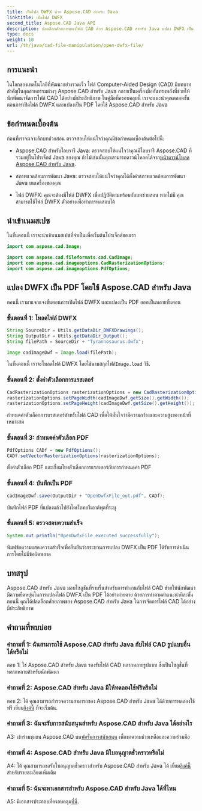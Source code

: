 ```yaml
---
title: เปิดไฟล์ DWFX ด้วย Aspose.CAD สำหรับ Java
linktitle: เปิดไฟล์ DWFX
second_title: Aspose.CAD Java API
description: ปลดล็อกศักยภาพของไฟล์ CAD ด้วย Aspose.CAD สำหรับ Java แปลง DWFX เป็น PDF ได้อย่างราบรื่น
type: docs
weight: 10
url: /th/java/cad-file-manipulation/open-dwfx-file/
---
```

## การแนะนำ

ในโลกของเทคโนโลยีที่พัฒนาอย่างรวดเร็ว ไฟล์ Computer-Aided Design (CAD) มีบทบาทสำคัญในอุตสาหกรรมต่างๆ Aspose.CAD สำหรับ Java กลายเป็นเครื่องมืออันทรงพลังที่ช่วยให้นักพัฒนาจัดการไฟล์ CAD ได้อย่างมีประสิทธิภาพ ในคู่มือที่ครอบคลุมนี้ เราจะแนะนำคุณตลอดขั้นตอนการเปิดไฟล์ DWFX และแปลงเป็น PDF โดยใช้ Aspose.CAD สำหรับ Java

## ข้อกำหนดเบื้องต้น

ก่อนที่เราจะเจาะลึกบทช่วยสอน ตรวจสอบให้แน่ใจว่าคุณมีข้อกำหนดเบื้องต้นต่อไปนี้:

-  Aspose.CAD สำหรับไลบรารี Java: ตรวจสอบให้แน่ใจว่าคุณมีไลบรารี Aspose.CAD ที่รวมอยู่ในโปรเจ็กต์ Java ของคุณ ถ้าไม่เช่นนั้นคุณสามารถดาวน์โหลดได้จาก[หน้าดาวน์โหลด Aspose.CAD สำหรับ Java](https://releases.aspose.com/cad/java/).

- สภาพแวดล้อมการพัฒนา Java: ตรวจสอบให้แน่ใจว่าคุณได้ตั้งค่าสภาพแวดล้อมการพัฒนา Java บนเครื่องของคุณ

- ไฟล์ DWFX: คุณจะต้องมีไฟล์ DWFX เพื่อปฏิบัติตามพร้อมกับบทช่วยสอน หากไม่มี คุณสามารถใช้ไฟล์ DWFX ตัวอย่างเพื่อทำการทดสอบได้

## นำเข้าเนมสเปซ

ในขั้นตอนนี้ เราจะนำเข้าเนมสเปซที่จำเป็นเพื่อเริ่มต้นโปรเจ็กต์ของเรา

```java
import com.aspose.cad.Image;

import com.aspose.cad.fileformats.cad.CadImage;
import com.aspose.cad.imageoptions.CadRasterizationOptions;
import com.aspose.cad.imageoptions.PdfOptions;
```

## แปลง DWFX เป็น PDF โดยใช้ Aspose.CAD สำหรับ Java

ตอนนี้ เรามาแจกแจงขั้นตอนการเปิดไฟล์ DWFX และแปลงเป็น PDF ออกเป็นหลายขั้นตอน

### ขั้นตอนที่ 1: โหลดไฟล์ DWFX

```java
String SourceDir = Utils.getDataDir_DWFXDrawings();
String OutputDir = Utils.getDataDir_Output();
String filePath = SourceDir + "Tyrannosaurus.dwfx";

Image cadImageDwf = Image.load(filePath);
```

ในขั้นตอนนี้ เราจะโหลดไฟล์ DWFX โดยใช้นามสกุลไฟล์`Image.load` วิธี.

### ขั้นตอนที่ 2: ตั้งค่าตัวเลือกการแรสเตอร์

```java
CadRasterizationOptions rasterizationOptions = new CadRasterizationOptions();
rasterizationOptions.setPageWidth(cadImageDwf.getSize().getWidth());
rasterizationOptions.setPageHeight(cadImageDwf.getSize().getHeight());
```

กำหนดค่าตัวเลือกการแรสเตอร์สำหรับไฟล์ CAD เพื่อให้มั่นใจว่ามีความกว้างและความสูงของหน้าที่เหมาะสม

### ขั้นตอนที่ 3: กำหนดค่าตัวเลือก PDF

```java
PdfOptions CADf = new PdfOptions();
CADf.setVectorRasterizationOptions(rasterizationOptions);
```

ตั้งค่าตัวเลือก PDF และเชื่อมโยงตัวเลือกการแรสเตอร์กับการกำหนดค่า PDF

### ขั้นตอนที่ 4: บันทึกเป็น PDF

```java
cadImageDwf.save(OutputDir + "OpenDwfxFile_out.pdf", CADf);
```

บันทึกไฟล์ PDF ที่แปลงแล้วไปยังไดเร็กทอรีเอาต์พุตที่ระบุ

### ขั้นตอนที่ 5: ตรวจสอบความสำเร็จ

```java
System.out.println("OpenDwfxFile executed successfully");
```

พิมพ์ข้อความแสดงความสำเร็จเพื่อยืนยันว่ากระบวนการแปลง DWFX เป็น PDF ได้รับการดำเนินการโดยไม่มีข้อผิดพลาด

## บทสรุป

Aspose.CAD สำหรับ Java มอบโซลูชันที่ราบรื่นสำหรับการทำงานกับไฟล์ CAD ช่วยให้นักพัฒนามีความยืดหยุ่นในการแปลงไฟล์ DWFX เป็น PDF ได้อย่างง่ายดาย ด้วยการทำตามคำแนะนำทีละขั้นตอนนี้ คุณได้ปลดล็อกศักยภาพของ Aspose.CAD สำหรับ Java ในการจัดการไฟล์ CAD ได้อย่างมีประสิทธิภาพ

## คำถามที่พบบ่อย

### คำถามที่ 1: ฉันสามารถใช้ Aspose.CAD สำหรับ Java กับไฟล์ CAD รูปแบบอื่นได้หรือไม่

ตอบ 1: ใช่ Aspose.CAD สำหรับ Java รองรับไฟล์ CAD หลากหลายรูปแบบ ซึ่งเป็นโซลูชั่นที่หลากหลายสำหรับนักพัฒนา

### คำถามที่ 2: Aspose.CAD สำหรับ Java มีให้ทดลองใช้ฟรีหรือไม่

ตอบ 2: ได้ คุณสามารถสำรวจความสามารถของ Aspose.CAD สำหรับ Java ได้ด้วยการทดลองใช้ฟรี เยี่ยม[ลิงค์นี้](https://releases.aspose.com/) ที่จะเริ่มต้น.

### คำถามที่ 3: ฉันจะรับการสนับสนุนสำหรับ Aspose.CAD สำหรับ Java ได้อย่างไร

 A3: เข้าร่วมชุมชน Aspose.CAD บน[ฟอรั่มการสนับสนุน](https://forum.aspose.com/c/cad/19) เพื่อขอความช่วยเหลือและความร่วมมือ

### คำถามที่ 4: Aspose.CAD สำหรับ Java มีใบอนุญาตชั่วคราวหรือไม่

 A4: ได้ คุณสามารถขอรับใบอนุญาตชั่วคราวสำหรับ Aspose.CAD สำหรับ Java ได้ เยี่ยม[ลิงค์นี้](https://purchase.aspose.com/temporary-license/) สำหรับรายละเอียดเพิ่มเติม

### คำถามที่ 5: ฉันจะหาเอกสารสำหรับ Aspose.CAD สำหรับ Java ได้ที่ไหน

 A5: มีเอกสารประกอบที่ครอบคลุม[ที่นี่](https://reference.aspose.com/cad/java/).